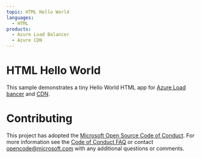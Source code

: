 ```yaml
---
topic: HTML Hello World
languages:
  - HTML
products:
  - Azure Load Balancer
  - Azure CDN
---
```


# HTML Hello World

This sample demonstrates a tiny Hello World HTML app for [Azure Load bancer](https://docs.microsoft.com/en-us/azure/load-balancer/load-balancer-overview) and  [CDN](https://docs.microsoft.com/en-us/azure/cdn/).

# Contributing

This project has adopted the [Microsoft Open Source Code of Conduct](https://opensource.microsoft.com/codeofconduct/). For more information see the [Code of Conduct FAQ](https://opensource.microsoft.com/codeofconduct/faq/) or contact [opencode@microsoft.com](mailto:opencode@microsoft.com) with any additional questions or comments.
